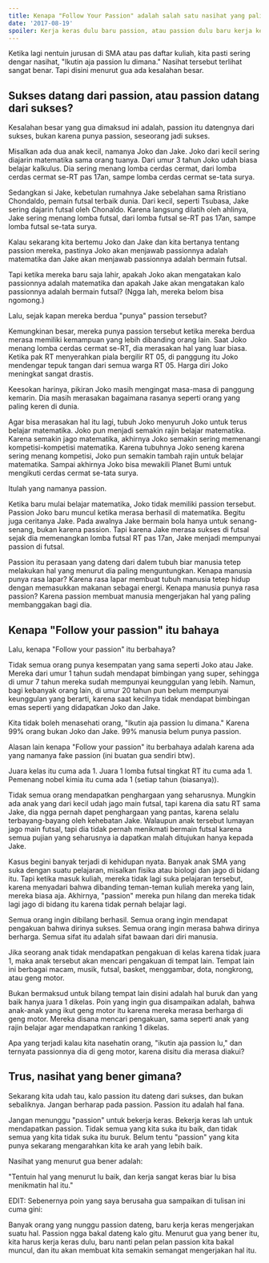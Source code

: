 ```yaml
---
title: Kenapa "Follow Your Passion" adalah salah satu nasihat yang paling berbahaya
date: '2017-08-19'
spoiler: Kerja keras dulu baru passion, atau passion dulu baru kerja keras?
---
```


Ketika lagi nentuin jurusan di SMA atau pas daftar kuliah, kita pasti sering dengar nasihat, "Ikutin aja passion lu dimana." Nasihat tersebut terlihat sangat benar. Tapi disini menurut gua ada kesalahan besar.

## Sukses datang dari passion, atau passion datang dari sukses?

Kesalahan besar yang gua dimaksud ini adalah, passion itu datengnya dari sukses, bukan karena punya passion, seseorang jadi sukses.

Misalkan ada dua anak kecil, namanya Joko dan Jake. Joko dari kecil sering diajarin matematika sama orang tuanya. Dari umur 3 tahun Joko udah biasa belajar kalkulus. Dia sering menang lomba cerdas cermat, dari lomba cerdas cermat se-RT pas 17an, sampe lomba cerdas cermat se-tata surya.

Sedangkan si Jake, kebetulan rumahnya Jake sebelahan sama Rristiano Chondaldo, pemain futsal terbaik dunia. Dari kecil, seperti Tsubasa, Jake sering dajarin futsal oleh Chonaldo. Karena langsung dilatih oleh ahlinya, Jake sering menang lomba futsal, dari lomba futsal se-RT pas 17an, sampe lomba futsal se-tata surya.

Kalau sekarang kita bertemu Joko dan Jake dan kita bertanya tentang passion mereka, pastinya Joko akan menjawab passionnya adalah matematika dan Jake akan menjawab passionnya adalah bermain futsal.

Tapi ketika mereka baru saja lahir, apakah Joko akan mengatakan kalo passionnya adalah matematika dan apakah Jake akan mengatakan kalo passionnya adalah bermain futsal? (Ngga lah, mereka belom bisa ngomong.)

Lalu, sejak kapan mereka berdua "punya" passion tersebut?

Kemungkinan besar, mereka punya passion tersebut ketika mereka berdua merasa memiliki kemampuan yang lebih dibanding orang lain. Saat Joko menang lomba cerdas cermat se-RT, dia merasakan hal yang luar biasa. Ketika pak RT menyerahkan piala bergilir RT 05, di panggung itu Joko mendengar tepuk tangan dari semua warga RT 05. Harga diri Joko meningkat sangat drastis.

Keesokan harinya, pikiran Joko masih mengingat masa-masa di panggung kemarin. Dia masih merasakan bagaimana rasanya seperti orang yang paling keren di dunia. 

Agar bisa merasakan hal itu lagi, tubuh Joko menyuruh Joko untuk terus belajar matematika. Joko pun menjadi semakin rajin belajar matematika. Karena semakin jago matematika, akhirnya Joko semakin sering memenangi kompetisi-kompetisi matematika. Karena tubuhnya Joko seneng karena sering menang kompetisi, Joko pun semakin tambah rajin untuk belajar matematika. Sampai akhirnya Joko bisa mewakili Planet Bumi untuk mengikuti cerdas cermat se-tata surya.

Itulah yang namanya passion.

Ketika baru mulai belajar matematika, Joko tidak memiliki passion tersebut. Passion Joko baru muncul ketika merasa berhasil di matematika. Begitu juga ceritanya Jake. Pada awalnya Jake bermain bola hanya untuk senang-senang, bukan karena passion. Tapi karena Jake merasa sukses di futsal sejak dia memenangkan lomba futsal RT pas 17an, Jake menjadi mempunyai passion di futsal.

Passion itu perasaan yang dateng dari dalem tubuh biar manusia tetep melakukan hal yang menurut dia paling menguntungkan. Kenapa manusia punya rasa lapar? Karena rasa lapar membuat tubuh manusia tetep hidup dengan memasukkan makanan sebagai energi. Kenapa manusia punya rasa passion? Karena passion membuat manusia mengerjakan hal yang paling membanggakan bagi dia.

## Kenapa "Follow your passion" itu bahaya

Lalu, kenapa "Follow your passion" itu berbahaya?

Tidak semua orang punya kesempatan yang sama seperti Joko atau Jake. Mereka dari umur 1 tahun sudah mendapat bimbingan yang super, sehingga di umur 7 tahun mereka sudah mempunyai keunggulan yang lebih. Namun, bagi kebanyak orang lain, di umur 20 tahun pun belum mempunyai keunggulan yang berarti, karena saat kecilnya tidak mendapat bimbingan emas seperti yang didapatkan Joko dan Jake.

Kita tidak boleh menasehati orang, "Ikutin aja passion lu dimana." Karena 99% orang bukan Joko dan Jake. 99% manusia belum punya passion.

Alasan lain kenapa "Follow your passion" itu berbahaya adalah karena ada yang namanya fake passion (ini buatan gua sendiri btw).

Juara kelas itu cuma ada 1. Juara 1 lomba futsal tingkat RT itu cuma ada 1. Pemenang nobel kimia itu cuma ada 1 (setiap tahun (biasanya)).

Tidak semua orang mendapatkan penghargaan yang seharusnya. Mungkin ada anak yang dari kecil udah jago main futsal, tapi karena dia satu RT sama Jake, dia ngga pernah dapet penghargaan yang pantas, karena selalu terbayang-bayang oleh kehebatan Jake. Walaupun anak tersebut lumayan jago main futsal, tapi dia tidak pernah menikmati bermain futsal karena semua pujian yang seharusnya ia dapatkan malah ditujukan hanya kepada Jake.

Kasus begini banyak terjadi di kehidupan nyata. Banyak anak SMA yang suka dengan suatu pelajaran, misalkan fisika atau biologi dan jago di bidang itu. Tapi ketika masuk kuliah, mereka tidak lagi suka pelajaran tersebut, karena menyadari bahwa dibanding teman-teman kuliah mereka yang lain, mereka biasa aja. Akhirnya, "passion" mereka pun hilang dan mereka tidak lagi jago di bidang itu karena tidak pernah belajar lagi.

Semua orang ingin dibilang berhasil. Semua orang ingin mendapat pengakuan bahwa dirinya sukses. Semua orang ingin merasa bahwa dirinya berharga. Semua sifat itu adalah sifat bawaan dari diri manusia.

Jika seorang anak tidak mendapatkan pengakuan di kelas karena tidak juara 1, maka anak tersebut akan mencari pengakuan di tempat lain. Tempat lain ini berbagai macam, musik, futsal, basket, menggambar, dota, nongkrong, atau geng motor.

Bukan bermaksud untuk bilang tempat lain disini adalah hal buruk dan yang baik hanya juara 1 dikelas. Poin yang ingin gua disampaikan adalah, bahwa anak-anak yang ikut geng motor itu karena mereka merasa berharga di geng motor. Mereka disana mencari pengakuan, sama seperti anak yang rajin belajar agar mendapatkan ranking 1 dikelas.

Apa yang terjadi kalau kita nasehatin orang, "ikutin aja passion lu," dan ternyata passionnya dia di geng motor, karena disitu dia merasa diakui?

## Trus, nasihat yang bener gimana?

Sekarang kita udah tau, kalo passion itu dateng dari sukses, dan bukan sebaliknya. Jangan berharap pada passion. Passion itu adalah hal fana. 

Jangan menunggu "passion" untuk bekerja keras. Bekerja keras lah untuk mendapatkan passion. Tidak semua yang kita suka itu baik, dan tidak semua yang kita tidak suka itu buruk. Belum tentu "passion" yang kita punya sekarang mengarahkan kita ke arah yang lebih baik.

Nasihat yang menurut gua bener adalah:

"Tentuin hal yang menurut lu baik, dan kerja sangat keras biar lu bisa menikmatin hal itu."

EDIT:
Sebenernya poin yang saya berusaha gua sampaikan di tulisan ini cuma gini:

Banyak orang yang nunggu passion dateng, baru kerja keras mengerjakan suatu hal. Passion ngga bakal dateng kalo gitu. Menurut gua yang bener itu, kita harus kerja keras dulu, baru nanti pelan pelan passion kita bakal muncul, dan itu akan membuat kita semakin semangat mengerjakan hal itu.
